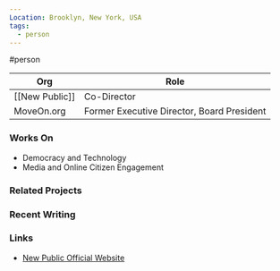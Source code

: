 ```yaml
---
Location: Brooklyn, New York, USA
tags:
  - person
---
```

#person

| Org                        | Role                                    |
| -------------------------- | --------------------------------------- |
| [[New Public]]               | Co-Director                             |
| MoveOn.org                 | Former Executive Director, Board President |

### Works On

- Democracy and Technology
- Media and Online Citizen Engagement

### Related Projects

### Recent Writing


### Links

- [New Public Official Website](https://www.newpublic.org)
